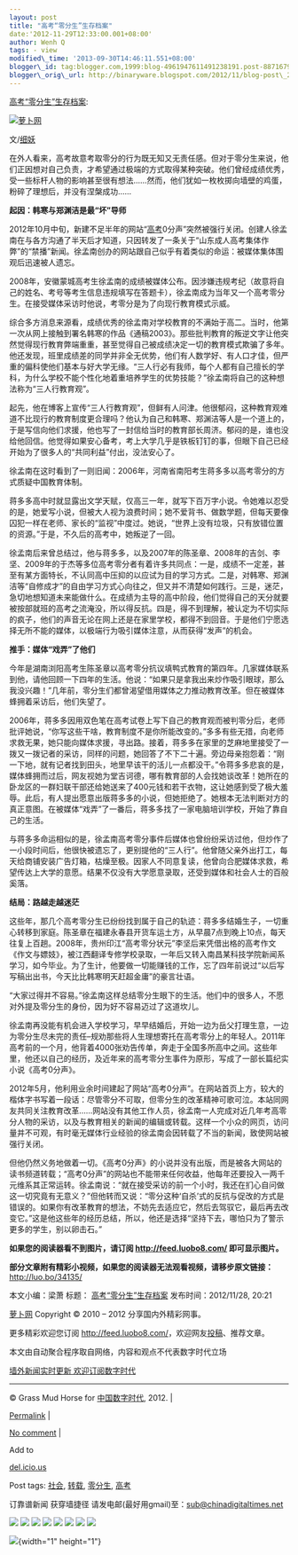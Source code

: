 ```yaml
--- 
layout: post 
title: "高考“零分生”生存档案" 
date:'2012-11-29T12:33:00.001+08:00' 
author: Wenh Q
tags: - view
modified\_time: '2013-09-30T14:46:11.551+08:00' 
blogger\_id: tag:blogger.com,1999:blog-4961947611491238191.post-8871679993163595905
blogger\_orig\_url: http://binaryware.blogspot.com/2012/11/blog-post\_28.html
---
```

[高考“零分生”生存档案](http://feedproxy.google.com/~r/chinagfwblog/~3/gZd_nwggS-Y/):



[![萝卜网](http://hu.luo.bo/files/2012/11/28/a3c18b7defa9a1e017f6d1706c174910.jpg "萝卜网")](http://hu.luo.bo/files/2012/11/28/a3c18b7defa9a1e017f6d1706c174910.jpg "萝卜网")

文/[细妖](http://blog.sina.com.cn/s/blog_67feeb490102e7p5.html?tj=1)

在外人看来，高考故意考取零分的行为既无知又无责任感。但对于零分生来说，他们正因想对自己负责，才希望通过极端的方式取得某种突破。他们曾经成绩优秀，受一些标杆人物的影响甚至很有想法……然而，他们犹如一枚枚掷向墙壁的鸡蛋，粉碎了理想后，并没有涅槃成功……

**起因：韩寒与郑渊洁是最“坏”导师**

2012年10月中旬，新建不足半年的网站“[高考](https://mycdtweb.info/chinese/tag/%e9%ab%98%e8%80%83/?category=10466 "标签 高考 下的日志")0分声”突然被强行关闭。创建人徐孟南在与各方沟通了半天后才知道，只因转发了一条关于“山东成人高考集体作弊”的“禁播”新闻。徐孟南创办的网站跟自己似乎有着类似的命运：被媒体集体围观后迅速被人遗忘。

2008年，安徽蒙城高考生徐孟南的成绩被媒体公布。因涉嫌违规考纪（故意将自己的姓名、考号等考生信息违规填写在答题卡），徐孟南成为当年又一个高考零分生。在接受媒体采访时他说，考零分是为了向现行教育模式示威。

综合多方消息来源看，成绩优秀的徐孟南对学校教育的不满始于高二。当时，他第一次从网上接触到署名韩寒的作品《通稿2003》。那些批判教育的叛逆文字让他突然觉得现行教育弊端重重，甚至觉得自己被成绩决定一切的教育模式欺骗了多年。他还发现，班里成绩差的同学并非全无优势，他们有人数学好、有人口才佳，但严重的偏科使他们基本与好大学无缘。“三人行必有我师，每个人都有自己擅长的学科，为什么学校不能个性化地着重培养学生的优势技能？”徐孟南将自己的这种想法称为“三人行教育观”。

起先，他在博客上宣传“三人行教育观”，但鲜有人问津。他很郁闷，这种教育观难道不比现行的教育制度更合理吗？他认为自己和韩寒、郑渊洁等人是一个道上的，于是写信向他们求援，他也写了一封信给当时的教育部长周济。郁闷的是，谁也没给他回信。他觉得如果安心备考，考上大学几乎是铁板钉钉的事，但眼下自己已经开始为了很多人的“共同利益”付出，没法安心了。

徐孟南在这时看到了一则旧闻：2006年，河南省南阳考生蒋多多以高考零分的方式质疑中国教育体制。

蒋多多高中时就显露出文学天赋，仅高三一年，就写下百万字小说。令她难以忍受的是，她爱写小说，但被大人视为浪费时间；她不爱背书、做数学题，但每天要像囚犯一样在老师、家长的“监视”中度过。她说，“世界上没有垃圾，只有放错位置的资源。”于是，不久后的高考中，她叛逆了一回。

徐孟南后来曾总结过，他与蒋多多，以及2007年的陈圣章、2008年的吉剑、李坚、2009年的于杰等多位高考零分者有着许多共同点：一是，成绩不一定差，甚至有某方面特长，不认同高中压抑的以应试为目的学习方式。二是，对韩寒、郑渊洁等“自修成才”的自由学习方式心向往之，但又并不清楚如何践行。三是，迷茫，急切地想知道未来能做什么。在成绩为主导的高中阶段，他们觉得自己的天分就要被按部就班的高考之流淹没，所以得反抗。四是，得不到理解，被认定为不切实际的疯子，他们的声音无论在网上还是在家里学校，都得不到回音。于是他们宁愿选择无所不能的媒体，以极端行为吸引媒体注意，从而获得“发声”的机会。

**推手：媒体“戏弄”了他们**

今年是湖南浏阳高考生陈圣章以高考零分抗议填鸭式教育的第四年。几家媒体联系到他，请他回顾一下四年的生活。他说：“如果只是拿我出来炒作吸引眼球，那么我没兴趣！”几年前，零分生们都曾渴望借用媒体之力推动教育改革。但在被媒体蜂拥着采访后，他们失望了。

2006年，蒋多多因用双色笔在高考试卷上写下自己的教育观而被判零分后，老师批评她说，“你写这些干啥，教育制度不是你所能改变的。”多多有些无措，向老师求救无果，她只能向媒体求援，寻出路。接着，蒋多多在家里的芝麻地里接受了一拨又一拨记者的采访，同样的问题，她回答了不下二十遍。旁边母亲抱怨着：“刚一下地，就有记者找到田头，地里早该干的活儿一点都没干。”令蒋多多悲哀的是，媒体蜂拥而过后，网友视她为堂吉诃德，哪有教育部的人会找她谈改革！她所在的卧龙区的一群妇联干部还给她送来了400元钱和若干衣物，这让她感到受了极大羞辱。此后，有人提出愿意出版蒋多多的小说，但她拒绝了。她根本无法判断对方的真正意图。在被媒体“戏弄”了一番后，蒋多多找了一家电脑培训学校，开始了靠自己的生活。

与蒋多多命运相似的是，徐孟南高考零分事件后媒体也曾纷纷采访过他，但炒作了一小段时间后，他很快被遗忘了，更别提他的“三人行”。他曾随父亲外出打工，每天给商铺安装广告灯箱，枯燥至极。因家人不同意复读，他曾向合肥媒体求救，希望传达上大学的意愿。结果不仅没有大学愿意录取，还受到媒体和社会人士的百般奚落。

**结局：路越走越迷茫**

这些年，那几个高考零分生已纷纷找到属于自己的轨迹：蒋多多结婚生子，一切重心转移到家庭。陈圣章在福建永春县开货车运土方，从早晨7点到晚上10点，每天往复上百趟。2008年，贵州印江“高考零分状元”李坚后来凭借出格的高考作文《作文与嫖妓》，被江西翻译专修学校录取，一年后又转入南昌某科技学院新闻系学习，如今毕业。为了生计，他要做一切能赚钱的工作，忘了四年前说过“以后写写稿出出书，今天比比韩寒明天赶超金庸”的豪言壮语。

“大家过得并不容易。”徐孟南这样总结零分生眼下的生活。他们中的很多人，不愿对外提及零分生的身份，因为好不容易迈过了这道坎儿。

徐孟南再没能有机会进入学校学习，早早结婚后，开始一边为岳父打理生意，一边为零分生尽未完的责任–规劝那些将人生理想寄托在高考零分上的年轻人。2011年高考前的一个月，他背着4000张劝告传单，奔走于全国多所高中之间。这些年里，他还以自己的经历，及近年来的高考零分生事件为原形，写成了一部长篇纪实小说《高考0分声》。

2012年5月，他利用业余时间建起了网站“高考0分声”。在网站首页上方，较大的楷体字书写着一段话：尽管零分不可取，但零分生的改革精神可歌可泣。本站同网友共同关注教育改革……网站没有其他工作人员，徐孟南一人完成对近几年考高零分人物的采访，以及与教育相关的新闻的编辑或转载。这样一个小众的网页，访问量并不可观，有时毫无媒体行业经验的徐孟南会因转载了不当的新闻，致使网站被强行关闭。

但他仍然义务地做着一切。《高考0分声》的小说并没有出版，而是被各大网站的读书频道转载；“高考0分声”的网站也不能带来任何收益，他每年还要投入一两千元维系其正常运转。徐孟南说：“就在接受采访的前一个小时，我还在扪心自问做这一切究竟有无意义？”但他转而又说：“零分这种‘自杀’式的反抗与促改的方式是错误的。如果你有改革教育的想法，不妨先去适应它，然后去驾驭它，最后再去改变它。”这是他这些年的经历总结，所以，他还是选择“坚持下去，哪怕只为了警示更多的学生，别以卵击石。”

**如果您的阅读器看不到图片，请订阅 <http://feed.luobo8.com/>
即可显示图片。**

**部分文章附有精彩小视频，如果您的阅读器无法观看视频，请移步原文链接：**
<http://luo.bo/34135/>

本文小编：梁萧 标题：
[高考“零分生”生存档案](http://luo.bo/34135/ "高考“零分生”生存档案")
发布时间：2012/11/28, 20:21

[萝卜网](http://luo.bo/ "萝卜网 - 人人都是艺术家") Copyright © 2010 –
2012 分享国内外精彩网事。

更多精彩欢迎您订阅
<http://feed.luobo8.com/>，欢迎网友[投稿](http://luo.bo/delivery/)、推荐文章。

本文由自动聚合程序取自网络，内容和观点不代表数字时代立场



[墙外新闻实时更新 欢迎订阅数字时代](http://eepurl.com/mstlf)


















------------------------------------------------------------------------

© Grass Mud Horse for [中国数字时代](https://mycdtweb.info/chinese),
2012. |

[Permalink](https://mycdtweb.info/chinese/2012/11/%e9%ab%98%e8%80%83%e9%9b%b6%e5%88%86%e7%94%9f%e7%94%9f%e5%ad%98%e6%a1%a3%e6%a1%88/)
|

[No
comment](https://mycdtweb.info/chinese/2012/11/%e9%ab%98%e8%80%83%e9%9b%b6%e5%88%86%e7%94%9f%e7%94%9f%e5%ad%98%e6%a1%a3%e6%a1%88/#comments)
|

Add to

[del.icio.us](http://del.icio.us/post?url=https://mycdtweb.info/chinese/2012/11/%e9%ab%98%e8%80%83%e9%9b%b6%e5%88%86%e7%94%9f%e7%94%9f%e5%ad%98%e6%a1%a3%e6%a1%88/&title=%E9%AB%98%E8%80%83%E2%80%9C%E9%9B%B6%E5%88%86%E7%94%9F%E2%80%9D%E7%94%9F%E5%AD%98%E6%A1%A3%E6%A1%88)





Post tags:
[社会](https://mycdtweb.info/chinese/tag/%e7%a4%be%e4%bc%9a/?category=10466),
[转载](https://mycdtweb.info/chinese/tag/%e8%bd%ac%e8%bd%bd/?category=10466),
[零分生](https://mycdtweb.info/chinese/tag/%e9%9b%b6%e5%88%86%e7%94%9f/?category=10466),
[高考](https://mycdtweb.info/chinese/tag/%e9%ab%98%e8%80%83/?category=10466)



订靠谱新闻 获穿墙捷径
请发电邮(最好用gmail)至：sub@chinadigitaltimes.net







<div>

[![](http://feeds.feedburner.com/~ff/chinagfwblog?d=yIl2AUoC8zA)](http://feeds.feedburner.com/~ff/chinagfwblog?a=gZd_nwggS-Y:wPdd5jI7PDc:yIl2AUoC8zA)
[![](http://feeds.feedburner.com/~ff/chinagfwblog?i=gZd_nwggS-Y:wPdd5jI7PDc:-BTjWOF_DHI)](http://feeds.feedburner.com/~ff/chinagfwblog?a=gZd_nwggS-Y:wPdd5jI7PDc:-BTjWOF_DHI)
[![](http://feeds.feedburner.com/~ff/chinagfwblog?i=gZd_nwggS-Y:wPdd5jI7PDc:F7zBnMyn0Lo)](http://feeds.feedburner.com/~ff/chinagfwblog?a=gZd_nwggS-Y:wPdd5jI7PDc:F7zBnMyn0Lo)
[![](http://feeds.feedburner.com/~ff/chinagfwblog?i=gZd_nwggS-Y:wPdd5jI7PDc:V_sGLiPBpWU)](http://feeds.feedburner.com/~ff/chinagfwblog?a=gZd_nwggS-Y:wPdd5jI7PDc:V_sGLiPBpWU)
[![](http://feeds.feedburner.com/~ff/chinagfwblog?d=qj6IDK7rITs)](http://feeds.feedburner.com/~ff/chinagfwblog?a=gZd_nwggS-Y:wPdd5jI7PDc:qj6IDK7rITs)
[![](http://feeds.feedburner.com/~ff/chinagfwblog?d=l6gmwiTKsz0)](http://feeds.feedburner.com/~ff/chinagfwblog?a=gZd_nwggS-Y:wPdd5jI7PDc:l6gmwiTKsz0)
[![](http://feeds.feedburner.com/~ff/chinagfwblog?i=gZd_nwggS-Y:wPdd5jI7PDc:gIN9vFwOqvQ)](http://feeds.feedburner.com/~ff/chinagfwblog?a=gZd_nwggS-Y:wPdd5jI7PDc:gIN9vFwOqvQ)
[![](http://feeds.feedburner.com/~ff/chinagfwblog?d=TzevzKxY174)](http://feeds.feedburner.com/~ff/chinagfwblog?a=gZd_nwggS-Y:wPdd5jI7PDc:TzevzKxY174)

</div>

![](http://feeds.feedburner.com/~r/chinagfwblog/~4/gZd_nwggS-Y){width="1"
height="1"}
